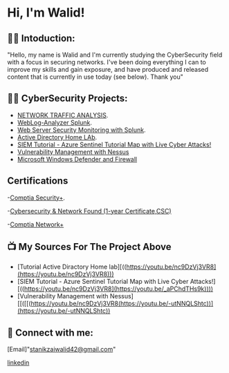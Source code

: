 <h1>Hi, I'm Walid! 

<h2>👨‍💻 Intoduction:</h2>
"Hello, my name is Walid and I'm currently studying the CyberSecurity  field with a focus in securing networks. I've been doing everything I can to improve my skills and gain exposure, and have produced and released content that is currently in use today (see below). Thank you"

<h2>👨‍💻 CyberSecurity Projects:</h2>

  - [NETWORK TRAFFIC ANALYSIS](https://github.com/walidsta/Network-Traffic-Analysis). 
  - [WebLog-Analyzer Splunk](https://github.com/walidsta/WebLog-Analyzer).
  - [Web Server Security Monitoring with Splunk](https://github.com/walidsta/Web-Server-Security-Monitoring-with-Splunk).
  - [Active Directory Home LAb](https://github.com/walidsta/ActiveDirectoryLab/tree/main).
  - [SIEM Tutorial - Azure Sentinel Tutorial Map with Live Cyber Attacks!](https://github.com/walidsta/SIEM-Tutorial/tree/main)
  - [Vulnerability Management with Nessus](https://github.com/walidsta/Vulnerability-Management-with-Nessus/tree/main)
  - [Microsoft Windows Defender and Firewall](https://github.com/walidsta/Microsoft-Windows-Defender-and-Firewall)

<h2> Certifications</h2>

-[Comptia Security+](https://i.imgur.com/rP2nrAF.png).

-[Cybersecurity & Network Found (1-year Certificate,CSC)](https://i.imgur.com/cdN9kFG.png)

-[Comptia Network+](https://i.imgur.com/afVcXMA.png)





<h2>📺 My Sources For The Project Above</h2>

- [Tutorial Active Diractory Home lab][((https://youtu.be/nc9DzVj3VR8](https://youtu.be/nc9DzVj3VR8)))
- [SIEM Tutorial - Azure Sentinel Tutorial Map with Live Cyber Attacks!][((https://youtu.be/nc9DzVj3VR8](https://youtu.be/_aPChdTHs9k))))
- [Vulnerability Management with Nessus][[([[(https://youtu.be/nc9DzVj3VR8(https://youtu.be/-utNNQLShtc))](https://youtu.be/-utNNQLShtc))

<h2> 🤳 Connect with me:</h2>

[Email]"stanikzaiwalid42@gmail.com"

[linkedin](linkedin.com/in/walid-stanikzai-221998281)









<!--
**joshmadakor1/joshmadakor1** is a ✨ _special_ ✨ repository because its `README.md` (this file) appears on your GitHub profile.

Here are some ideas to get you started:

- 🔭 I’m currently working on ...
- 🌱 I’m currently learning ...
- 👯 I’m looking to collaborate on ...
- 🤔 I’m looking for help with ...
- 💬 Ask me about ...
- 📫 How to reach me: ...
- 😄 Pronouns: ...
- ⚡ Fun fact: ...
-->
